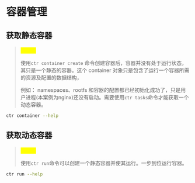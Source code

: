 # 容器管理

## 获取静态容器

> <mark style="color:yellow;">**说明：**</mark>
>
> 使用`ctr container create` 命令创建容器后，容器并没有处于运行状态，其只是一个静态的容器。这个 container 对象只是包含了运行一个容器所需的资源及配置的数据结构，
>
> 例如： namespaces、rootfs 和容器的配置都已经初始化成功了，只是用户进程(本案例为nginx)还没有启动。需要使用`ctr tasks`命令才能获取一个动态容器。

```bash
ctr container --help
```

## 获取动态容器

> <mark style="color:yellow;">**说明：**</mark>
>
> 使用`ctr run`命令可以创建一个静态容器并使其运行。一步到位运行容器。

```bash
ctr run --help
```



